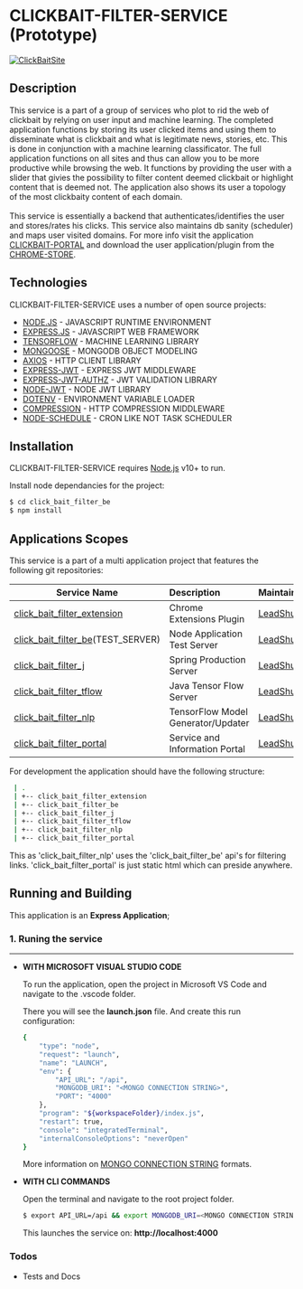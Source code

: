 # CLICKBAIT-FILTER-SERVICE (Prototype)

[![ClickBaitSite](https://click-bait-filtering-plugin.com/assets/images/icon-128-122x122.png)](https://click-bait-filtering-plugin.com/index.html)

## Description

This service is a part of a group of services who plot to rid the web of clickbait by relying on user input and machine learning. The completed application functions by storing its user clicked items and using them to disseminate what is clickbait and what is legitimate news, stories, etc. This is done in conjunction with a machine learning classificator. The full application functions on all sites and thus can allow you to be more productive while browsing the web. It functions by providing the user with a slider that givies the possibility to filter content deemed clickbait or highlight content that is deemed not. The application also shows its user a topology of the most clickbaity content of each domain.
</br>
</br>
This service is essentially a backend that authenticates/identifies the user and stores/rates his clicks. This service also maintains db sanity (scheduler) and maps user visited domains. For more info visit the application [CLICKBAIT-PORTAL] and download the user application/plugin from the [CHROME-STORE].

## Technologies

CLICKBAIT-FILTER-SERVICE uses a number of open source projects:

  * [NODE.JS] - JAVASCRIPT RUNTIME ENVIRONMENT
  * [EXPRESS.JS] - JAVASCRIPT WEB FRAMEWORK
  * [TENSORFLOW] - MACHINE LEARNING LIBRARY
  * [MONGOOSE] - MONGODB OBJECT MODELING
  * [AXIOS] - HTTP CLIENT LIBRARY
  * [EXPRESS-JWT] - EXPRESS JWT MIDDLEWARE
  * [EXPRESS-JWT-AUTHZ] - JWT VALIDATION LIBRARY
  * [NODE-JWT] - NODE JWT LIBRARY
  * [DOTENV] - ENVIRONMENT VARIABLE LOADER
  * [COMPRESSION] - HTTP COMPRESSION MIDDLEWARE
  * [NODE-SCHEDULE] - CRON LIKE NOT TASK SCHEDULER

## Installation

CLICKBAIT-FILTER-SERVICE requires [Node.js](https://nodejs.org/) v10+ to run.

Install node dependancies for the project:
```sh
$ cd click_bait_filter_be
$ npm install
```

## Applications Scopes

This service is a part of a multi application project that features the following git repositories:

| Service Name                                  | Description                         | Maintainer              |
| ----------------------------------------      |:------------------------------------|:------------------------|
| [click_bait_filter_extension]                 | Chrome Extensions Plugin            | [LeadShuriken]          |
| [click_bait_filter_be]\(TEST_SERVER)          | Node Application Test Server        | [LeadShuriken]          |
| [click_bait_filter_j]                         | Spring Production Server            | [LeadShuriken]          |
| [click_bait_filter_tflow]                     | Java Tensor Flow Server             | [LeadShuriken]          |
| [click_bait_filter_nlp]                       | TensorFlow Model Generator/Updater  | [LeadShuriken]          |
| [click_bait_filter_portal]                    | Service and Information Portal      | [LeadShuriken]          |


For development the application should have the following structure:
```sh
 | .
 | +-- click_bait_filter_extension
 | +-- click_bait_filter_be
 | +-- click_bait_filter_j
 | +-- click_bait_filter_tflow
 | +-- click_bait_filter_nlp
 | +-- click_bait_filter_portal
```
This as 'click_bait_filter_nlp' uses the 'click_bait_filter_be' api's for filtering links. 'click_bait_filter_portal' is just static html which can preside anywhere. 

## Running and Building

This application is an **Express Application**;

### 1. Runing the service
---

* **WITH MICROSOFT VISUAL STUDIO CODE**

  To run the application, open the project in Microsoft VS Code and navigate to the .vscode folder.
  
  There you will see the **launch.json** file. And create this run configuration:
  
  ```sh
  {
      "type": "node",
      "request": "launch",
      "name": "LAUNCH",
      "env": {
          "API_URL": "/api",
          "MONGODB_URI": "<MONGO CONNECTION STRING>",
          "PORT": "4000"
      },
      "program": "${workspaceFolder}/index.js",
      "restart": true,
      "console": "integratedTerminal",
      "internalConsoleOptions": "neverOpen"
  }
  ```
  More information on [MONGO CONNECTION STRING] formats.

* **WITH CLI COMMANDS**

  Open the terminal and navigate to the root project folder.

  ```sh
  $ export API_URL=/api && export MONGODB_URI=<MONGO CONNECTION STRING> && export PORT=4000 && node index.js
  ```

  This launches the service on: **http://localhost:4000** 

### Todos

 - Tests and Docs

  [NODE.JS]: <https://github.com/nodejs/node>
  [EXPRESS.JS]: <https://github.com/expressjs/express>
  [TENSORFLOW]: <https://github.com/tensorflow/tfjs/tree/master/tfjs-node>
  [MONGOOSE]: <https://github.com/Automattic/mongoose>
  [AXIOS]: <https://github.com/axios/axios>
  [COMPRESSION]: <https://github.com/expressjs/compression>  
  [DOTENV]: <https://github.com/motdotla/dotenv>
  [EXPRESS-JWT]: <https://github.com/auth0/express-jwt>
  [EXPRESS-JWT-AUTHZ]: <https://github.com/auth0/express-jwt-authz>
  [NODE-JWT]: <https://github.com/auth0/node-jsonwebtoken>
  [NODE-SCHEDULE]: <https://github.com/node-schedule/node-schedule>
  [MONGO CONNECTION STRING]: <https://docs.mongodb.com/manual/reference/connection-string>

  [webpack-chrome-extension-reloader]: <https://github.com/LeadShuriken/webpack-chrome-extension-reloader>
  [click_bait_filter_extension]: <https://github.com/LeadShuriken/click_bait_filter_extension>
  [click_bait_filter_be]: <https://github.com/LeadShuriken/click_bait_filter_be>
  [click_bait_filter_nlp]: <https://github.com/LeadShuriken/click_bait_filter_nlp>
  [click_bait_filter_portal]: <https://github.com/LeadShuriken/click_bait_filter_portal>
  [click_bait_filter_j]: <https://github.com/LeadShuriken/click_bait_filter_j>
  [click_bait_filter_tflow]: <https://github.com/LeadShuriken/click_bait_filter_tflow>

  [LeadShuriken]: <https://github.com/LeadShuriken>
  [rubenspgcavalcante]: <https://github.com/rubenspgcavalcante>

  [CHROME-STORE]: <https://chrome.google.com/webstore/detail/clickbait-filtering-plugi/mgebfihfmenffogbbjlcljgaedfciogm>
  [CLICKBAIT-PORTAL]: <https://click-bait-filtering-plugin.com>
